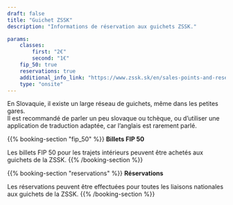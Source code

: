 ```yaml
---
draft: false
title: "Guichet ZSSK"
description: "Informations de réservation aux guichets ZSSK."

params:
    classes:
        first: "2€"
        second: "1€"
    fip_50: true
    reservations: true
    additional_info_link: "https://www.zssk.sk/en/sales-points-and-reservations/"
    type: "onsite"
---
```


En Slovaquie, il existe un large réseau de guichets, même dans les petites gares. \
Il est recommandé de parler un peu slovaque ou tchèque, ou d’utiliser une application de traduction adaptée, car l’anglais est rarement parlé.

{{% booking-section "fip_50" %}}
**Billets FIP 50**

Les billets FIP 50 pour les trajets intérieurs peuvent être achetés aux guichets de la ZSSK.
{{% /booking-section %}}

{{% booking-section "reservations" %}}
**Réservations**

Les réservations peuvent être effectuées pour toutes les liaisons nationales aux guichets de la ZSSK.
{{% /booking-section %}}
